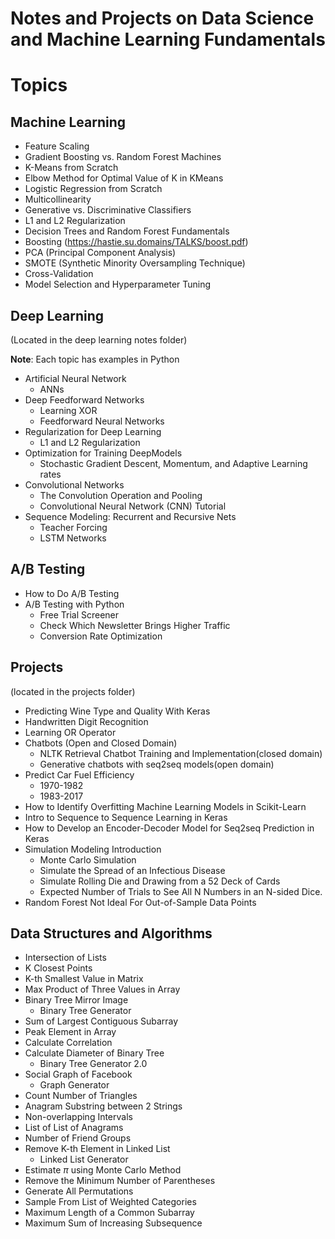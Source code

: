 # Notes and Projects on Data Science and Machine Learning Fundamentals

# Topics
## Machine Learning
- Feature Scaling
- Gradient Boosting vs. Random Forest Machines
- K-Means from Scratch
- Elbow Method for Optimal Value of K in KMeans
- Logistic Regression from Scratch
- Multicollinearity
- Generative vs. Discriminative Classifiers
- L1 and L2 Regularization
- Decision Trees and Random Forest Fundamentals
- Boosting (https://hastie.su.domains/TALKS/boost.pdf)
- PCA (Principal Component Analysis)
- SMOTE (Synthetic Minority Oversampling Technique)
- Cross-Validation
- Model Selection and Hyperparameter Tuning

## Deep Learning 
(Located in the deep learning notes folder)

**Note**: Each topic has examples in Python

- Artificial Neural Network
    - ANNs 
- Deep Feedforward Networks
    - Learning XOR
    - Feedforward Neural Networks
- Regularization for Deep Learning
    - L1 and L2 Regularization
- Optimization for Training DeepModels
    - Stochastic Gradient Descent, Momentum, and Adaptive Learning rates
- Convolutional Networks
    - The Convolution Operation and Pooling
    - Convolutional Neural Network (CNN) Tutorial
- Sequence Modeling: Recurrent and Recursive Nets
    - Teacher Forcing
    - LSTM Networks

## A/B Testing
- How to Do A/B Testing
- A/B Testing with Python
    - Free Trial Screener
    - Check Which Newsletter Brings Higher Traffic
    - Conversion Rate Optimization

## Projects 
(located in the projects folder)
- Predicting Wine Type and Quality With Keras
- Handwritten Digit Recognition
- Learning OR Operator
- Chatbots (Open and Closed Domain)
    - NLTK Retrieval Chatbot Training and Implementation(closed domain)
    - Generative chatbots with seq2seq models(open domain)
- Predict Car Fuel Efficiency
    - 1970-1982
    - 1983-2017
- How to Identify Overfitting Machine Learning Models in Scikit-Learn
- Intro to Sequence to Sequence Learning in Keras
- How to Develop an Encoder-Decoder Model for Seq2seq Prediction in Keras
- Simulation Modeling Introduction
    - Monte Carlo Simulation
    - Simulate the Spread of an Infectious Disease
    - Simulate Rolling Die and Drawing from a 52 Deck of Cards
    - Expected Number of Trials to See All N Numbers in an N-sided Dice.
- Random Forest Not Ideal For Out-of-Sample Data Points


## Data Structures and Algorithms
- Intersection of Lists
- K Closest Points
- K-th Smallest Value in Matrix
- Max Product of Three Values in Array
- Binary Tree Mirror Image
    - Binary Tree Generator
- Sum of Largest Contiguous Subarray
- Peak Element in Array
- Calculate Correlation
- Calculate Diameter of Binary Tree
    - Binary Tree Generator 2.0
- Social Graph of Facebook
    - Graph Generator
- Count Number of Triangles
- Anagram Substring between 2 Strings
- Non-overlapping Intervals
- List of List of Anagrams
- Number of Friend Groups
- Remove K-th Element in Linked List
    - Linked List Generator
- Estimate $\pi$ using Monte Carlo Method
- Remove the Minimum Number of Parentheses
- Generate All Permutations
- Sample From List of Weighted Categories
- Maximum Length of a Common Subarray
- Maximum Sum of Increasing Subsequence
